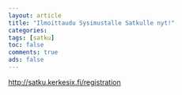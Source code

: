 ```yaml
--- 
layout: article 
title: "Ilmoittaudu Sysimustalle Satkulle nyt!" 
categories: 
tags: [satku]
toc: false 
comments: true 
ads: false 
--- 
```


<http://satku.kerkesix.fi/registration>

